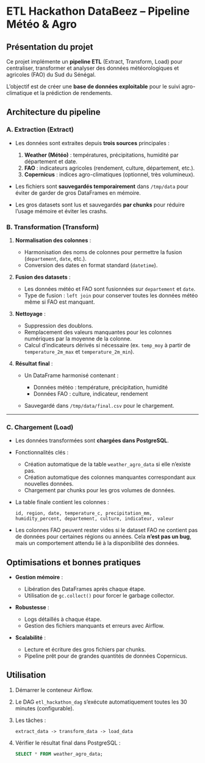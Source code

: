 # ETL Hackathon DataBeez – Pipeline Météo & Agro

## Présentation du projet

Ce projet implémente un **pipeline ETL** (Extract, Transform, Load) pour centraliser, transformer et analyser des données météorologiques et agricoles (FAO) du Sud du Sénégal.

L’objectif est de créer une **base de données exploitable** pour le suivi agro-climatique et la prédiction de rendements.



## Architecture du pipeline

### A. Extraction (Extract)

* Les données sont extraites depuis **trois sources** principales :

  1. **Weather (Météo)** : températures, précipitations, humidité par département et date.
  2. **FAO** : indicateurs agricoles (rendement, culture, département, etc.).
  3. **Copernicus** : indices agro-climatiques (optionnel, très volumineux).

* Les fichiers sont **sauvegardés temporairement** dans `/tmp/data` pour éviter de garder de gros DataFrames en mémoire.

* Les gros datasets sont lus et sauvegardés **par chunks** pour réduire l’usage mémoire et éviter les crashs.



### B. Transformation (Transform)

1. **Normalisation des colonnes** :

   * Harmonisation des noms de colonnes pour permettre la fusion (`departement`, `date`, etc.).
   * Conversion des dates en format standard (`datetime`).

2. **Fusion des datasets** :

   * Les données météo et FAO sont fusionnées sur `departement` et `date`.
   * Type de fusion : `left join` pour conserver toutes les données météo même si FAO est manquant.

3. **Nettoyage** :

   * Suppression des doublons.
   * Remplacement des valeurs manquantes pour les colonnes numériques par la moyenne de la colonne.
   * Calcul d’indicateurs dérivés si nécessaire (ex. `temp_moy` à partir de `temperature_2m_max` et `temperature_2m_min`).

4. **Résultat final** :

   * Un DataFrame harmonisé contenant :

     * Données météo : température, précipitation, humidité
     * Données FAO : culture, indicateur, rendement
   * Sauvegardé dans `/tmp/data/final.csv` pour le chargement.

---

### C. Chargement (Load)

* Les données transformées sont **chargées dans PostgreSQL**.
* Fonctionnalités clés :

  * Création automatique de la table `weather_agro_data` si elle n’existe pas.
  * Création automatique des colonnes manquantes correspondant aux nouvelles données.
  * Chargement par chunks pour les gros volumes de données.
* La table finale contient les colonnes :

  ```
  id, region, date, temperature_c, precipitation_mm, humidity_percent, departement, culture, indicateur, valeur
  ```
* Les colonnes FAO peuvent rester vides si le dataset FAO ne contient pas de données pour certaines régions ou années. Cela **n’est pas un bug**, mais un comportement attendu lié à la disponibilité des données.



## Optimisations et bonnes pratiques

* **Gestion mémoire** :

  * Libération des DataFrames après chaque étape.
  * Utilisation de `gc.collect()` pour forcer le garbage collector.
* **Robustesse** :

  * Logs détaillés à chaque étape.
  * Gestion des fichiers manquants et erreurs avec Airflow.
* **Scalabilité** :

  * Lecture et écriture des gros fichiers par chunks.
  * Pipeline prêt pour de grandes quantités de données Copernicus.



## Utilisation

1. Démarrer le conteneur Airflow.
2. Le DAG `etl_hackathon_dag` s’exécute automatiquement toutes les 30 minutes (configurable).
3. Les tâches :

   ```
   extract_data -> transform_data -> load_data
   ```
4. Vérifier le résultat final dans PostgreSQL :

   ```sql
   SELECT * FROM weather_agro_data;
   ```
